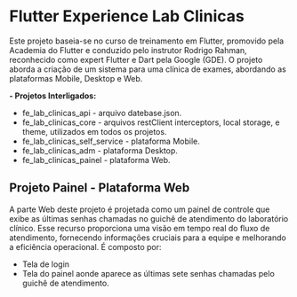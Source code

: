 # Flutter Experience Lab Clinicas

Este projeto baseia-se no curso de treinamento em Flutter, promovido pela Academia do Flutter e conduzido pelo instrutor Rodrigo Rahman, reconhecido como expert Flutter e Dart pela Google (GDE).
O projeto aborda a criação de um sistema para uma clínica de exames, abordando as plataformas Mobile, Desktop e Web.

**- Projetos Interligados:**
- fe_lab_clinicas_api - arquivo datebase.json.
- fe_lab_clinicas_core - arquivos restClient interceptors, local storage, e theme, utilizados em todos os projetos.
- fe_lab_clinicas_self_service - plataforma Mobile. 
- fe_lab_clinicas_adm - plataforma Desktop.
- fe_lab_clinicas_painel - plataforma Web.


## Projeto Painel - Plataforma Web

A parte Web deste projeto é projetada como um painel de controle que exibe as últimas senhas chamadas no guichê de atendimento do laboratório clínico. Esse recurso proporciona uma visão em tempo real do fluxo de atendimento, fornecendo informações cruciais para a equipe e melhorando a eficiência operacional. É composto por:

- Tela de login
- Tela do painel aonde aparece as últimas sete senhas chamadas pelo guichê de atendimento.
